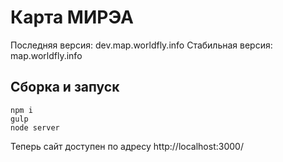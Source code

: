 # Карта МИРЭА
Последняя версия: dev.map.worldfly.info
Стабильная версия: map.worldfly.info

## Сборка и запуск
```
npm i
gulp
node server
```

Теперь сайт доступен по адресу http://localhost:3000/
